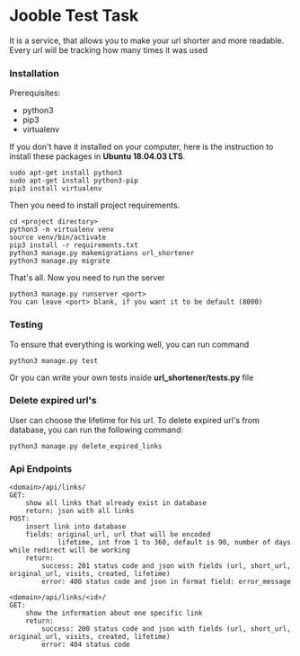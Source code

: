 # Jooble Test Task
It is a service, that allows you to make your url shorter and more readable.
Every url will be tracking how many times it was used

### Installation
Prerequisites:
* python3
* pip3
* virtualenv

If you don't have it installed on your computer, here is the instruction to install these packages in **Ubuntu 18.04.03 LTS**.
```
sudo apt-get install python3
sudo apt-get install python3-pip
pip3 install virtualenv
```
Then you need to install project requirements.
```
cd <project directory>
python3 -m virtualenv venv
source venv/bin/activate
pip3 install -r requirements.txt
python3 manage.py makemigrations url_shortener
python3 manage.py migrate
```
That's all. Now you need to run the server
```
python3 manage.py runserver <port>
You can leave <port> blank, if you want it to be default (8000)
```
### Testing
To ensure that everything is working well, you can run command
```
python3 manage.py test
```
Or you can write your own tests inside **url_shortener/tests.py** file

### Delete expired url's
User can choose the lifetime for his url. To delete expired url's from database, you can run the following command:
```
python3 manage.py delete_expired_links
```

### Api Endpoints
```
<domain>/api/links/
GET:
    show all links that already exist in database
    return: json with all links
POST:
    insert link into database
    fields: original_url, url that will be encoded
            lifetime, int from 1 to 360, default is 90, number of days while redirect will be working
    return:
        success: 201 status code and json with fields (url, short_url, original_url, visits, created, lifetime)
        error: 400 status code and json in format field: error_message

<domain>/api/links/<id>/
GET:
    show the information about one specific link
    return:
        success: 200 status code and json with fields (url, short_url, original_url, visits, created, lifetime)
        error: 404 status code
```
